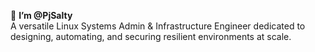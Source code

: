 👋 **I’m @PjSalty**  
A versatile Linux Systems Admin & Infrastructure Engineer dedicated to designing, automating, and securing resilient environments at scale.



